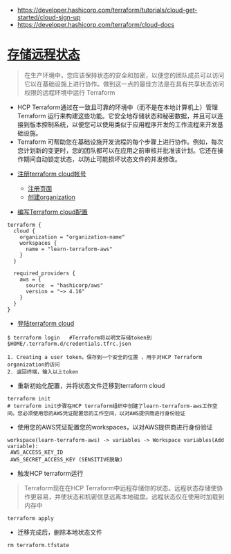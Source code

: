 * https://developer.hashicorp.com/terraform/tutorials/cloud-get-started/cloud-sign-up
* https://developer.hashicorp.com/terraform/cloud-docs

# [存储远程状态](https://cloud.hashicorp.com/products/terraform)
>在生产环境中，您应该保持状态的安全和加密，以便您的团队成员可以访问它以在基础设施上进行协作。做到这一点的最佳方法是在具有共享状态访问权限的远程环境中运行 Terraform
 - HCP Terraform通过在一致且可靠的环境中（而不是在本地计算机上）管理 Terraform 运行来构建这些功能。它安全地存储状态和秘密数据，并且可以连接到版本控制系统，以便您可以使用类似于应用程序开发的工作流程来开发基础设施。
 - Terraform 可帮助您在基础设施开发流程的每个步骤上进行协作。例如，每次您计划新的变更时，您的团队都可以在应用之前审核并批准该计划。它还在操作期间自动锁定状态，以防止可能损坏状态文件的并发修改。

* [注册terraform cloud帐号](https://developer.hashicorp.com/terraform/tutorials/cloud-get-started/cloud-sign-up#create-an-account)
  - [注册页面](https://app.terraform.io/signup/account) 
  - [创建organization](https://developer.hashicorp.com/terraform/tutorials/cloud-get-started/cloud-sign-up#create-an-organization)

* [编写Terraform cloud配置](https://developer.hashicorp.com/terraform/tutorials/aws-get-started/aws-remote#set-up-hcp-terraform)
```
terraform {
  cloud {
    organization = "organization-name"
    workspaces {
      name = "learn-terraform-aws"
    }
  }

  required_providers {
    aws = {
      source  = "hashicorp/aws"
      version = "~> 4.16"
    }
  }
}
```

* [登陆terraform cloud](https://developer.hashicorp.com/terraform/tutorials/cloud/cloud-login)
```
$ terraform login   #Terraform将以明文存储token到 $HOME/.terraform.d/credentials.tfrc.json

1. Creating a user token，保存到一个安全的位置 ，用于对HCP Terraform organization的访问
2. 返回终端，输入以上token
```

* 重新初始化配置，并将状态文件迁移到terraform cloud
```
terraform init
# terraform init步骤在HCP terraform组织中创建了learn-terraform-aws工作空间。您必须使用您的AWS凭证配置您的工作空间，以对AWS提供商进行身份验证
```

* 使用您的AWS凭证配置您的workspaces，以对AWS提供商进行身份验证
```
workspace(learn-terraform-aws) -> variables -> Workspace variables(Add variable):
 AWS_ACCESS_KEY_ID
 AWS_SECRET_ACCESS_KEY (SENSITIVE脱敏)
```

* 触发HCP terraform运行
>Terraform现在在HCP Terraform中远程存储你的状态。远程状态存储使协作更容易，并使状态和机密信息远离本地磁盘。远程状态仅在使用时加载到内存中
```
terraform apply
```

* 迁移完成后，删除本地状态文件
```
rm terraform.tfstate
```